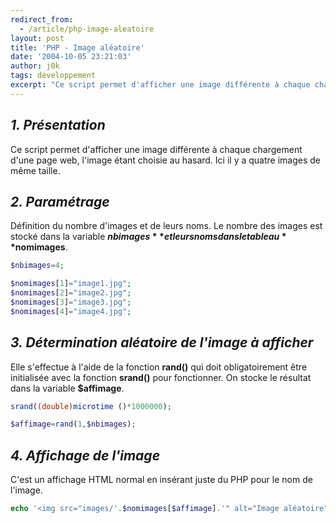 ```yaml
---
redirect_from:
  - /article/php-image-aleatoire
layout: post
title: 'PHP - Image aléatoire'
date: '2004-10-05 23:21:03'
author: j0k
tags: développement
excerpt: "Ce script permet d'afficher une image différente à chaque chargement d'une page web, l'image étant choisie au hasard.\nIci il y a quatre images de même taille."
---
```


## _1. Présentation_

Ce script permet d'afficher une image différente à chaque chargement d'une page web, l'image étant choisie au hasard. Ici il y a quatre images de même taille.

##  _2. Paramétrage_

 Définition du nombre d'images et de leurs noms. Le nombre des images est stocké dans la variable **$nbimages** et leurs noms dans le tableau **$nomimages**.

```php
$nbimages=4;

$nomimages[1]="image1.jpg";
$nomimages[2]="image2.jpg";
$nomimages[3]="image3.jpg";
$nomimages[4]="image4.jpg";
```

##  _3. Détermination aléatoire de l'image à afficher_

 Elle s'effectue à l'aide de la fonction **rand()** qui doit obligatoirement être initialisée avec la fonction **srand()** pour fonctionner. On stocke le résultat dans la variable **$affimage**.

```php
srand((double)microtime ()*1000000);

$affimage=rand(1,$nbimages);
```

##  _4. Affichage de l'image_

 C'est un affichage HTML normal en insérant juste du PHP pour le nom de l'image.

```php
echo '<img src="images/'.$nomimages[$affimage].'" alt="Image aléatoire">';
```
